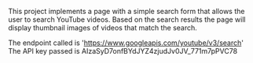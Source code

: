 This project implements a page with a simple search form that allows the user to search YouTube videos.
Based on the search results the page will display thumbnail images of videos that match the search.

The endpoint called is 'https://www.googleapis.com/youtube/v3/search'
The API key passed is AIzaSyD7onfBYdJYZ4zjudJv0JV_771m7pPVC78 
